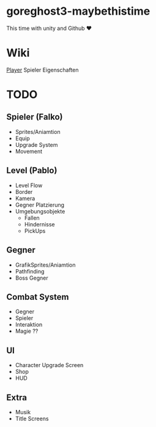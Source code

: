 # goreghost3-maybethistime
This time with unity and Github ♥

# Wiki
[Player](MDWiki/Player.md) Spieler Eigenschaften

# TODO

## Spieler (Falko)
- Sprites/Aniamtion
- Equip
- Upgrade System
- Movement

## Level (Pablo)
- Level Flow
- Border
- Kamera
- Gegner Platzierung
- Umgebungsobjekte
    - Fallen
    - Hindernisse
    - PickUps

## Gegner
- GrafikSprites/Aniamtion
- Pathfinding
- Boss Gegner

## Combat System
- Gegner
- Spieler
- Interaktion
- Magie ??

## UI
- Character Upgrade Screen
- Shop
- HUD

## Extra
- Musik
- Title Screens


